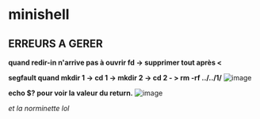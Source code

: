 # minishell

## ERREURS A GERER

**quand redir-in n'arrive pas à ouvrir fd -> supprimer tout après <**

**segfault quand mkdir 1 -> cd 1 -> mkdir 2 -> cd 2 - > rm -rf ../../1/**
![image](https://cdn.discordapp.com/attachments/856902451403423745/969592169881026610/unknown.png)

**echo $? pour voir la valeur du return.**
![image](https://cdn.discordapp.com/attachments/856902451403423745/969613000052994068/unknown.png)

_et la norminette lol_
